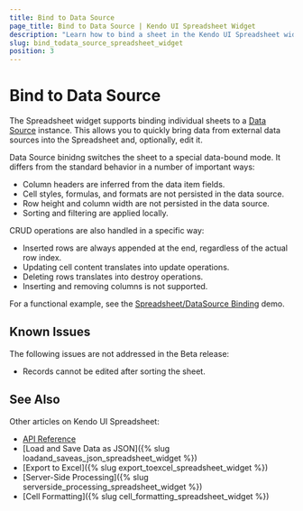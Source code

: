 ```yaml
---
title: Bind to Data Source
page_title: Bind to Data Source | Kendo UI Spreadsheet Widget
description: "Learn how to bind a sheet in the Kendo UI Spreadsheet widget to a Data Source."
slug: bind_todata_source_spreadsheet_widget
position: 3
---
```


# Bind to Data Source

The Spreadsheet widget supports binding individual sheets to a [Data Source](/framework/datasource/overview) instance. This allows you to quickly bring data from external data sources into the Spreadsheet and, optionally, edit it.

Data Source binidng switches the sheet to a special data-bound mode. It differs from the standard behavior in a number of important ways:

* Column headers are inferred from the data item fields.
* Cell styles, formulas, and formats are not persisted in the data source.
* Row height and column width are not persisted in the data source.
* Sorting and filtering are applied locally.

CRUD operations are also handled in a specific way:

* Inserted rows are always appended at the end, regardless of the actual row index.
* Updating cell content translates into update operations.
* Deleting rows translates into destroy operations.
* Inserting and removing columns is not supported.

For a functional example, see the [Spreadsheet/DataSource Binding](http://demos.telerik.com/kendo-ui/spreadsheet/datasource) demo.

## Known Issues

The following issues are not addressed in the Beta release:

* Records cannot be edited after sorting the sheet.

## See Also

Other articles on Kendo UI Spreadsheet:

* [API Reference](/api/javascript/ui/spreadsheet)
* [Load and Save Data as JSON]({% slug loadand_saveas_json_spreadsheet_widget %})
* [Export to Excel]({% slug export_toexcel_spreadsheet_widget %})
* [Server-Side Processing]({% slug serverside_processing_spreadsheet_widget %})
* [Cell Formatting]({% slug cell_formatting_spreadsheet_widget %})